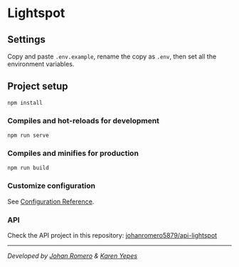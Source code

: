 # Lightspot

## Settings
Copy and paste `.env.example`, rename the copy as `.env`, then set all the environment variables.

## Project setup
```
npm install
```

### Compiles and hot-reloads for development
```
npm run serve
```

### Compiles and minifies for production
```
npm run build
```

### Customize configuration
See [Configuration Reference](https://cli.vuejs.org/config/).

### API
Check the API project in this repository: [johanromero5879/api-lightspot](https://github.com/johanromero5879/api-lightspot)

---
_Developed by [Johan Romero](https://github.com/johanromero5879) & [Karen Yepes](https://github.com/Karenyepes)_